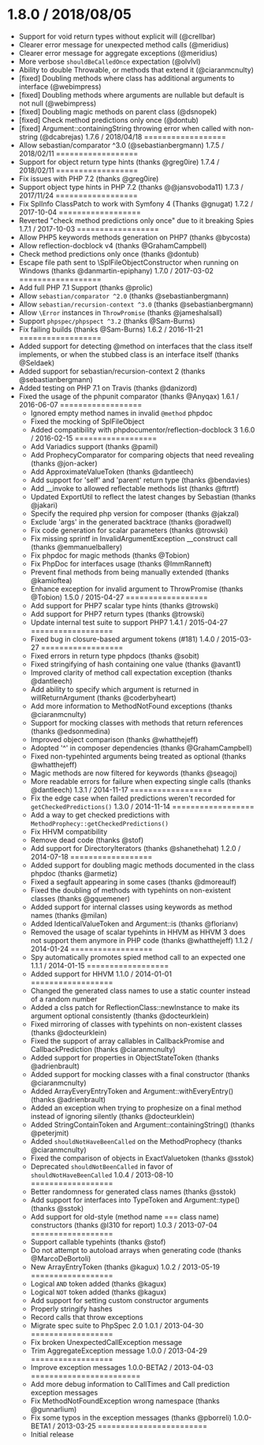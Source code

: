 1.8.0 / 2018/08/05
==================
* Support for void return types without explicit will (@crellbar)
* Clearer error message for unexpected method calls (@meridius)
* Clearer error message for aggregate exceptions (@meridius)
* More verbose `shouldBeCalledOnce` expectation (@olvlvl)
* Ability to double Throwable, or methods that extend it (@ciaranmcnulty)
* [fixed] Doubling methods where class has additional arguments to interface (@webimpress)
* [fixed] Doubling methods where arguments are nullable but default is not null (@webimpress)
* [fixed] Doubling magic methods on parent class (@dsnopek)
* [fixed] Check method predictions only once (@dontub)
* [fixed] Argument::containingString throwing error when called with non-string (@dcabrejas)
1.7.6 / 2018/04/18
==================
* Allow sebastian/comparator ^3.0 (@sebastianbergmann)
1.7.5 / 2018/02/11
==================
* Support for object return type hints (thanks @greg0ire)
1.7.4 / 2018/02/11
==================
* Fix issues with PHP 7.2 (thanks @greg0ire)
* Support object type hints in PHP 7.2 (thanks @@jansvoboda11)
1.7.3 / 2017/11/24
==================
* Fix SplInfo ClassPatch to work with Symfony 4 (Thanks @gnugat)
1.7.2 / 2017-10-04
==================
* Reverted "check method predictions only once" due to it breaking Spies
1.7.1 / 2017-10-03
==================
* Allow PHP5 keywords methods generation on PHP7 (thanks @bycosta)
* Allow reflection-docblock v4 (thanks @GrahamCampbell)
* Check method predictions only once (thanks @dontub)
* Escape file path sent to \SplFileObjectConstructor when running on Windows (thanks @danmartin-epiphany)
1.7.0 / 2017-03-02
==================
* Add full PHP 7.1 Support (thanks @prolic)
* Allow `sebastian/comparator ^2.0` (thanks @sebastianbergmann)
* Allow `sebastian/recursion-context ^3.0` (thanks @sebastianbergmann)
* Allow `\Error` instances in `ThrowPromise` (thanks @jameshalsall)
* Support `phpspec/phpspect ^3.2` (thanks @Sam-Burns)
* Fix failing builds (thanks @Sam-Burns)
1.6.2 / 2016-11-21
==================
* Added support for detecting @method on interfaces that the class itself implements, or when the stubbed class is an interface itself (thanks @Seldaek)
* Added support for sebastian/recursion-context 2 (thanks @sebastianbergmann)
* Added testing on PHP 7.1 on Travis (thanks @danizord)
* Fixed the usage of the phpunit comparator (thanks @Anyqax)
1.6.1 / 2016-06-07
==================
  * Ignored empty method names in invalid `@method` phpdoc
  * Fixed the mocking of SplFileObject
  * Added compatibility with phpdocumentor/reflection-docblock 3
1.6.0 / 2016-02-15
==================
  * Add Variadics support (thanks @pamil)
  * Add ProphecyComparator for comparing objects that need revealing (thanks @jon-acker)
  * Add ApproximateValueToken (thanks @dantleech)
  * Add support for 'self' and 'parent' return type (thanks @bendavies)
  * Add __invoke to allowed reflectable methods list (thanks @ftrrtf)
  * Updated ExportUtil to reflect the latest changes by Sebastian (thanks @jakari)
  * Specify the required php version for composer (thanks @jakzal)
  * Exclude 'args' in the generated backtrace (thanks @oradwell)
  * Fix code generation for scalar parameters (thanks @trowski)
  * Fix missing sprintf in InvalidArgumentException __construct call (thanks @emmanuelballery)
  * Fix phpdoc for magic methods (thanks @Tobion)
  * Fix PhpDoc for interfaces usage (thanks @ImmRanneft)
  * Prevent final methods from being manually extended (thanks @kamioftea)
  * Enhance exception for invalid argument to ThrowPromise (thanks @Tobion)
1.5.0 / 2015-04-27
==================
  * Add support for PHP7 scalar type hints (thanks @trowski)
  * Add support for PHP7 return types (thanks @trowski)
  * Update internal test suite to support PHP7
1.4.1 / 2015-04-27
==================
  * Fixed bug in closure-based argument tokens (#181)
1.4.0 / 2015-03-27
==================
  * Fixed errors in return type phpdocs (thanks @sobit)
  * Fixed stringifying of hash containing one value (thanks @avant1)
  * Improved clarity of method call expectation exception (thanks @dantleech)
  * Add ability to specify which argument is returned in willReturnArgument (thanks @coderbyheart)
  * Add more information to MethodNotFound exceptions (thanks @ciaranmcnulty)
  * Support for mocking classes with methods that return references (thanks @edsonmedina)
  * Improved object comparison (thanks @whatthejeff)
  * Adopted '^' in composer dependencies (thanks @GrahamCampbell)
  * Fixed non-typehinted arguments being treated as optional (thanks @whatthejeff)
  * Magic methods are now filtered for keywords (thanks @seagoj)
  * More readable errors for failure when expecting single calls (thanks @dantleech)
1.3.1 / 2014-11-17
==================
  * Fix the edge case when failed predictions weren't recorded for `getCheckedPredictions()`
1.3.0 / 2014-11-14
==================
  * Add a way to get checked predictions with `MethodProphecy::getCheckedPredictions()`
  * Fix HHVM compatibility
  * Remove dead code (thanks @stof)
  * Add support for DirectoryIterators (thanks @shanethehat)
1.2.0 / 2014-07-18
==================
  * Added support for doubling magic methods documented in the class phpdoc (thanks @armetiz)
  * Fixed a segfault appearing in some cases (thanks @dmoreaulf)
  * Fixed the doubling of methods with typehints on non-existent classes (thanks @gquemener)
  * Added support for internal classes using keywords as method names (thanks @milan)
  * Added IdenticalValueToken and Argument::is (thanks @florianv)
  * Removed the usage of scalar typehints in HHVM as HHVM 3 does not support them anymore in PHP code (thanks @whatthejeff)
1.1.2 / 2014-01-24
==================
  * Spy automatically promotes spied method call to an expected one
1.1.1 / 2014-01-15
==================
  * Added support for HHVM
1.1.0 / 2014-01-01
==================
  * Changed the generated class names to use a static counter instead of a random number
  * Added a clss patch for ReflectionClass::newInstance to make its argument optional consistently (thanks @docteurklein)
  * Fixed mirroring of classes with typehints on non-existent classes (thanks @docteurklein)
  * Fixed the support of array callables in CallbackPromise and CallbackPrediction (thanks @ciaranmcnulty)
  * Added support for properties in ObjectStateToken (thanks @adrienbrault)
  * Added support for mocking classes with a final constructor (thanks @ciaranmcnulty)
  * Added ArrayEveryEntryToken and Argument::withEveryEntry() (thanks @adrienbrault)
  * Added an exception when trying to prophesize on a final method instead of ignoring silently (thanks @docteurklein)
  * Added StringContainToken and Argument::containingString() (thanks @peterjmit)
  * Added ``shouldNotHaveBeenCalled`` on the MethodProphecy (thanks @ciaranmcnulty)
  * Fixed the comparison of objects in ExactValuetoken (thanks @sstok)
  * Deprecated ``shouldNotBeenCalled`` in favor of ``shouldNotHaveBeenCalled``
1.0.4 / 2013-08-10
==================
  * Better randomness for generated class names (thanks @sstok)
  * Add support for interfaces into TypeToken and Argument::type() (thanks @sstok)
  * Add support for old-style (method name === class name) constructors (thanks @l310 for report)
1.0.3 / 2013-07-04
==================
  * Support callable typehints (thanks @stof)
  * Do not attempt to autoload arrays when generating code (thanks @MarcoDeBortoli)
  * New ArrayEntryToken (thanks @kagux)
1.0.2 / 2013-05-19
==================
  * Logical `AND` token added (thanks @kagux)
  * Logical `NOT` token added (thanks @kagux)
  * Add support for setting custom constructor arguments
  * Properly stringify hashes
  * Record calls that throw exceptions
  * Migrate spec suite to PhpSpec 2.0
1.0.1 / 2013-04-30
==================
  * Fix broken UnexpectedCallException message
  * Trim AggregateException message
1.0.0 / 2013-04-29
==================
  * Improve exception messages
1.0.0-BETA2 / 2013-04-03
========================
  * Add more debug information to CallTimes and Call prediction exception messages
  * Fix MethodNotFoundException wrong namespace (thanks @gunnarlium)
  * Fix some typos in the exception messages (thanks @pborreli)
1.0.0-BETA1 / 2013-03-25
========================
  * Initial release
